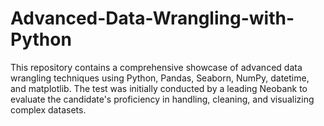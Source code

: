 # Advanced-Data-Wrangling-with-Python
This repository contains a comprehensive showcase of advanced data wrangling techniques using Python, Pandas, Seaborn, NumPy, datetime, and matplotlib. The test was initially conducted by a leading Neobank to evaluate the candidate's proficiency in handling, cleaning, and visualizing complex datasets.
